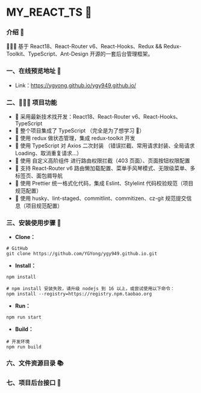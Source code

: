 # MY_REACT_TS 🚀

### 介绍 📖

🚀🚀🚀 基于 React18、React-Router v6、React-Hooks、Redux && Redux-Toolkit、TypeScript、Ant-Design 开源的一套后台管理框架。

### 一、在线预览地址 👀

- Link：https://ygyong.github.io/ygy949.github.io/


### 二、🔨🔨🔨 项目功能

- 🚀 采用最新技术找开发：React18、React-Router v6、React-Hooks、TypeScript
- 🚀 整个项目集成了 TypeScript （完全是为了想学习 🤣）
- 🚀 使用 redux 做状态管理，集成 redux-toolkit 开发
- 🚀 使用 TypeScript 对 Axios 二次封装 （错误拦截、常用请求封装、全局请求 Loading、取消重复请求…）
- 🚀 使用 自定义高阶组件 进行路由权限拦截（403 页面）、页面按钮权限配置
- 🚀 支持 React-Router v6 路由懒加载配置、菜单手风琴模式、无限级菜单、多标签页、面包屑导航
- 🚀 使用 Prettier 统一格式化代码，集成 Eslint、Stylelint 代码校验规范（项目规范配置）
- 🚀 使用 husky、lint-staged、commitlint、commitizen、cz-git 规范提交信息（项目规范配置）

### 三、安装使用步骤 📑

- **Clone：**

```text
# GitHub
git clone https://github.com/YGYong/ygy949.github.io.git
```

- **Install：**

```text
npm install

# npm install 安装失败，请升级 nodejs 到 16 以上，或尝试使用以下命令：
npm install --registry=https://registry.npm.taobao.org
```

- **Run：**

```text
npm run start
```

- **Build：**

```text
# 开发环境
npm run build
```

### 六、文件资源目录 📚

### 七、项目后台接口 🧩